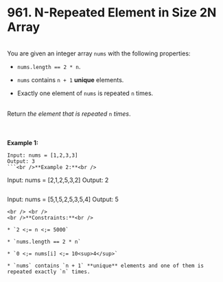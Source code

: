 # 961. N-Repeated Element in Size 2N Array

<br />You are given an integer array `nums` with the following properties:<br />

* `nums.length == 2 * n`.

* `nums` contains `n + 1` **unique** elements.

* Exactly one element of `nums` is repeated `n` times.


<br />Return <em>the element that is repeated </em>`n`<em> times</em>.<br />
<br /> <br />
<br />**Example 1:**<br />
```
Input: nums = [1,2,3,3]
Output: 3
```<br />**Example 2:**<br />
```
Input: nums = [2,1,2,5,3,2]
Output: 2
```<br />**Example 3:**<br />
```
Input: nums = [5,1,5,2,5,3,5,4]
Output: 5
```
<br /> <br />
<br />**Constraints:**<br />

* `2 <;= n <;= 5000`

* `nums.length == 2 * n`

* `0 <;= nums[i] <;= 10<sup>4</sup>`

* `nums` contains `n + 1` **unique** elements and one of them is repeated exactly `n` times.